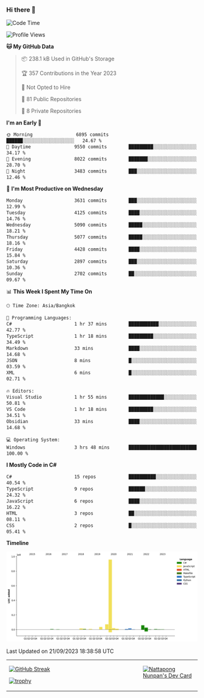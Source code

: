 ### Hi there 👋

<!--START_SECTION:waka-->
![Code Time](http://img.shields.io/badge/Code%20Time-729%20hrs%2029%20mins-blue)

![Profile Views](http://img.shields.io/badge/Profile%20Views-0-blue)

**🐱 My GitHub Data** 

> 📦 238.1 kB Used in GitHub's Storage 
 > 
> 🏆 357 Contributions in the Year 2023
 > 
> 🚫 Not Opted to Hire
 > 
> 📜 81 Public Repositories 
 > 
> 🔑 8 Private Repositories 
 > 
**I'm an Early 🐤** 

```text
🌞 Morning                6895 commits        ██████░░░░░░░░░░░░░░░░░░░   24.67 % 
🌆 Daytime                9550 commits        █████████░░░░░░░░░░░░░░░░   34.17 % 
🌃 Evening                8022 commits        ███████░░░░░░░░░░░░░░░░░░   28.70 % 
🌙 Night                  3483 commits        ███░░░░░░░░░░░░░░░░░░░░░░   12.46 % 
```
📅 **I'm Most Productive on Wednesday** 

```text
Monday                   3631 commits        ███░░░░░░░░░░░░░░░░░░░░░░   12.99 % 
Tuesday                  4125 commits        ████░░░░░░░░░░░░░░░░░░░░░   14.76 % 
Wednesday                5090 commits        █████░░░░░░░░░░░░░░░░░░░░   18.21 % 
Thursday                 5077 commits        █████░░░░░░░░░░░░░░░░░░░░   18.16 % 
Friday                   4428 commits        ████░░░░░░░░░░░░░░░░░░░░░   15.84 % 
Saturday                 2897 commits        ███░░░░░░░░░░░░░░░░░░░░░░   10.36 % 
Sunday                   2702 commits        ██░░░░░░░░░░░░░░░░░░░░░░░   09.67 % 
```


📊 **This Week I Spent My Time On** 

```text
🕑︎ Time Zone: Asia/Bangkok

💬 Programming Languages: 
C#                       1 hr 37 mins        ███████████░░░░░░░░░░░░░░   42.77 % 
TypeScript               1 hr 18 mins        █████████░░░░░░░░░░░░░░░░   34.49 % 
Markdown                 33 mins             ████░░░░░░░░░░░░░░░░░░░░░   14.68 % 
JSON                     8 mins              █░░░░░░░░░░░░░░░░░░░░░░░░   03.59 % 
XML                      6 mins              █░░░░░░░░░░░░░░░░░░░░░░░░   02.71 % 

🔥 Editors: 
Visual Studio            1 hr 55 mins        █████████████░░░░░░░░░░░░   50.81 % 
VS Code                  1 hr 18 mins        █████████░░░░░░░░░░░░░░░░   34.51 % 
Obsidian                 33 mins             ████░░░░░░░░░░░░░░░░░░░░░   14.68 % 

💻 Operating System: 
Windows                  3 hrs 48 mins       █████████████████████████   100.00 % 
```

**I Mostly Code in C#** 

```text
C#                       15 repos            ██████████░░░░░░░░░░░░░░░   40.54 % 
TypeScript               9 repos             ██████░░░░░░░░░░░░░░░░░░░   24.32 % 
JavaScript               6 repos             ████░░░░░░░░░░░░░░░░░░░░░   16.22 % 
HTML                     3 repos             ██░░░░░░░░░░░░░░░░░░░░░░░   08.11 % 
CSS                      2 repos             █░░░░░░░░░░░░░░░░░░░░░░░░   05.41 % 
```



**Timeline**

![Lines of Code chart](https://raw.githubusercontent.com/aixasz/aixasz/main/assets/bar_graph.png)


 Last Updated on 21/09/2023 18:38:58 UTC
<!--END_SECTION:waka-->

<table>
<tr>
<td width="70%" valign="top">
 
 [![GitHub Streak](http://github-readme-streak-stats.herokuapp.com?user=aixasz&theme=github-dark&hide_border=true&date_format=%5BY%20%5DM%20j)](https://git.io/streak-stats)

 [![trophy](https://github-profile-trophy.vercel.app/?username=aixasz&theme=onedark)](https://github.com/ryo-ma/github-profile-trophy)
 </td>
<td width="30%" valign="top">
 
<a href="https://app.daily.dev/aixasz"><img src="https://api.daily.dev/devcards/403207936e6547c9a85ea449e9f3abe8.png?r=re8" alt="Nattapong Nunpan's Dev Card"/></a>

 </td>
</tr>
</table>
 
